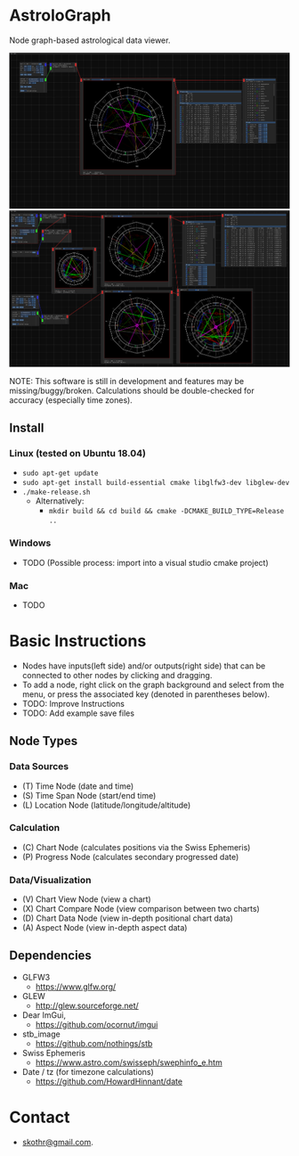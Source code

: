 # AstroloGraph
Node graph-based astrological data viewer.

![Simple chart setup with date and location inputs](images/simple-example.png?raw=true "Simple Example")
![More complex setup with progressed chart and comparison](images/complex-example.png?raw=true "More Complex Example")

NOTE: This software is still in development and features may be missing/buggy/broken. Calculations should be double-checked for accuracy (especially time zones).

## Install
### Linux (tested on Ubuntu 18.04)
* `sudo apt-get update`
* `sudo apt-get install build-essential cmake libglfw3-dev libglew-dev`
* `./make-release.sh`
  * Alternatively:
    * `mkdir build && cd build && cmake -DCMAKE_BUILD_TYPE=Release ..`

### Windows
* TODO (Possible process: import into a visual studio cmake project)

### Mac
* TODO

# Basic Instructions
* Nodes have inputs(left side) and/or outputs(right side) that can be connected to other nodes by clicking and dragging.
* To add a node, right click on the graph background and select from the menu, or press the associated key (denoted in parentheses below).
* TODO: Improve Instructions
* TODO: Add example save files

## Node Types
### Data Sources
* (T) Time Node (date and time)
* (S) Time Span Node (start/end time)
* (L) Location Node (latitude/longitude/altitude)
### Calculation
* (C) Chart Node (calculates positions via the Swiss Ephemeris)
* (P) Progress Node (calculates secondary progressed date)
### Data/Visualization
* (V) Chart View Node (view a chart)
* (X) Chart Compare Node (view comparison between two charts)
* (D) Chart Data Node (view in-depth positional chart data)
* (A) Aspect Node (view in-depth aspect data)


## Dependencies
* GLFW3
  * https://www.glfw.org/
* GLEW
  * http://glew.sourceforge.net/
* Dear ImGui,
  * https://github.com/ocornut/imgui
* stb_image
  * https://github.com/nothings/stb
* Swiss Ephemeris
  * https://www.astro.com/swisseph/swephinfo_e.htm
* Date / tz (for timezone calculations)
  * https://github.com/HowardHinnant/date
  
# Contact
* skothr@gmail.com.
